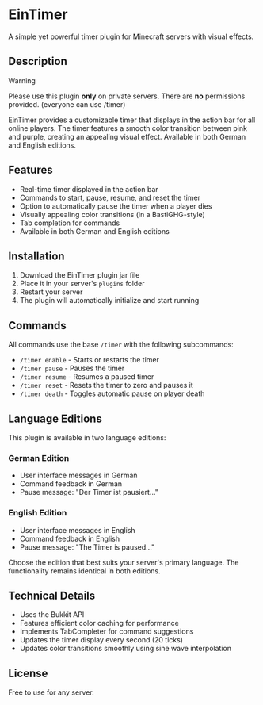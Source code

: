 # EinTimer

A simple yet powerful timer plugin for Minecraft servers with visual effects.

## Description
> [!WARNING]
> Please use this plugin __only__ on private servers. There are __no__ permissions provided. (everyone can use /timer)

EinTimer provides a customizable timer that displays in the action bar for all online players. The timer features a smooth color transition between pink and purple, creating an appealing visual effect. Available in both German and English editions.

## Features

- Real-time timer displayed in the action bar
- Commands to start, pause, resume, and reset the timer
- Option to automatically pause the timer when a player dies
- Visually appealing color transitions (in a BastiGHG-style)
- Tab completion for commands
- Available in both German and English editions

## Installation

1. Download the EinTimer plugin jar file
2. Place it in your server's `plugins` folder
3. Restart your server
4. The plugin will automatically initialize and start running

## Commands

All commands use the base `/timer` with the following subcommands:

- `/timer enable` - Starts or restarts the timer
- `/timer pause` - Pauses the timer
- `/timer resume` - Resumes a paused timer
- `/timer reset` - Resets the timer to zero and pauses it
- `/timer death` - Toggles automatic pause on player death

## Language Editions

This plugin is available in two language editions:

### German Edition
- User interface messages in German
- Command feedback in German
- Pause message: "Der Timer ist pausiert..."

### English Edition
- User interface messages in English
- Command feedback in English
- Pause message: "The Timer is paused..."

Choose the edition that best suits your server's primary language. The functionality remains identical in both editions.

## Technical Details

- Uses the Bukkit API
- Features efficient color caching for performance
- Implements TabCompleter for command suggestions
- Updates the timer display every second (20 ticks)
- Updates color transitions smoothly using sine wave interpolation

## License

Free to use for any server.
